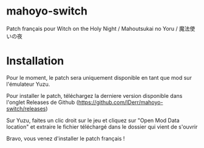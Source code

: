 # mahoyo-switch
Patch français pour Witch on the Holy Night / Mahoutsukai no Yoru / 魔法使いの夜

# Installation

Pour le moment, le patch sera uniquement disponible en tant que mod sur l'émulateur Yuzu.

Pour installer le patch, téléchargez la derniere version disponible dans l'onglet Releases de Github (https://github.com/IDerr/mahoyo-switch/releases)

Sur Yuzu, faites un clic droit sur le jeu et cliquez sur "Open Mod Data location" et extraire le fichier téléchargé dans le dossier qui vient de s'ouvrir

Bravo, vous venez d'installer le patch français ! 
